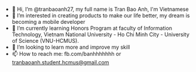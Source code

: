 - 👋 Hi, I’m @tranbaoanh27, my full name is Tran Bao Anh, I'm Vietnamese
- 👀 I’m interested in creating products to make our life better, my dream is becoming a mobile developer
- 🌱 I’m currently learning Honors Program at faculty of Information Technology, Vietnam National University - Ho Chi Minh City - University of Science (VNU-HCMUS).
- 💞️ I’m looking to learn more and improve my skill
- 📫 How to reach me: fb.com/banhhhhhhh or tranbaoanh.student.hcmus@gmail.com

<!---
tranbaoanh27/tranbaoanh27 is a ✨ special ✨ repository because its `README.md` (this file) appears on your GitHub profile.
You can click the Preview link to take a look at your changes.
--->
